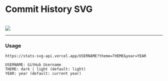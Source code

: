 <h1> Commit History SVG </h1><br/>
<img src="https://stats-svg-api.vercel.app/pranavgnn?theme=dark"/>
<hr/>

<h3>Usage</h3>


```https://stats-svg-api.vercel.app/USERNAME?theme=THEME&year=YEAR```

```
USERNAME: GitHub Username
THEME: dark | light (default: light)
YEAR: year (default: current year)
```